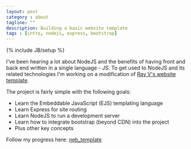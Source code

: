 ```yaml
---
layout: post
category : about
tagline: ""
description: Building a basic website template
tags : [intro, nodejs, express, bootstrap]
---
```

{% include JB/setup %}

I've been hearing a lot about NodeJS and the benefits of having front and back end written in a single language - JS. To get used to NodeJS and its related technologies I'm working on a modification of <a href="http://www.raybo.org/blog/2016/12/20/You-Should-Build-Your-Next-Website-with-Node-and-ExpressJS.html" target="_blank">Ray V's website template</a>.

The project is fairly simple with the following goals:
- Learn the Embeddable JavaScript (EJS) templating language
- Learn Express for site routing
- Learn NodeJS to run a development server
- Learn how to integrate bootstrap (beyond CDN) into the project
- Plus other key concepts

Follow my progress here:
<a href="https://github.com/lookininward/neb_template" target="_blank">neb_template</a>

<!--break-->


